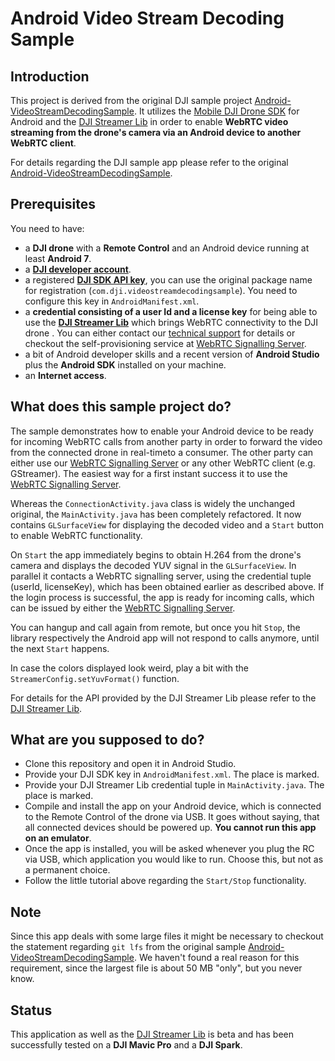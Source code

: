 # Android Video Stream Decoding Sample

## Introduction

This project is derived from the original DJI sample project [Android-VideoStreamDecodingSample](https://github.com/DJI-Mobile-SDK-Tutorials/Android-VideoStreamDecodingSample). It utilizes the [Mobile DJI Drone SDK](https://developer.dji.com/mobile-sdk/) for Android and the [DJI Streamer Lib](https://github.com/neilyoung/djistreamerlib) in order to enable **WebRTC video streaming from the drone's camera via an Android device to another WebRTC client**.

For details regarding the DJI sample app please refer to the original [Android-VideoStreamDecodingSample](https://github.com/DJI-Mobile-SDK-Tutorials/Android-VideoStreamDecodingSample).

## Prerequisites

You need to have:

- a **DJI drone** with a **Remote Control** and an Android device running at least **Android 7**.
- a [**DJI developer account**](https://developer.dji.com/).
- a registered [**DJI SDK API key**](https://developer.dji.com/user/apps/#all), you can use the original package name for registration (`com.dji.videostreamdecodingsample`). You need to configure this key in `AndroidManifest.xml`.
- a **credential consisting of a user Id and a license key** for being able to use the [**DJI Streamer Lib**](https://github.com/neilyoung/djistreamerlib) which brings WebRTC connectivity to the DJI drone . You can either contact our [technical support](mailto:decades-software@freenet.de) for details or checkout the self-provisioning service at [WebRTC Signalling Server](https://webrtcdemo.ddns.net/licensed).
- a bit of Android developer skills and a recent version of **Android Studio** plus the **Android SDK** installed on your machine.
- an **Internet access**.


## What does this sample project do?

The sample demonstrates how to enable your Android device to be ready for incoming WebRTC calls from another party in order to forward the video from the connected drone in real-timeto a consumer. The other party can either use our [WebRTC Signalling Server](https://webrtcdemo.ddns.net/licensed) or any other WebRTC client (e.g. GStreamer). The easiest way for a first instant success it to use the [WebRTC Signalling Server](https://webrtcdemo.ddns.net/licensed).

Whereas the `ConnectionActivity.java` class is widely the unchanged original, the `MainActivity.java` has been completely refactored. It now contains `GLSurfaceView` for displaying the decoded video and a `Start` button to enable WebRTC functionality.

On `Start` the app immediately begins to obtain H.264 from the drone's camera and displays the decoded YUV signal in the `GLSurfaceView`. In parallel it contacts a WebRTC signalling server, using the credential tuple (userId, licenseKey), which has been obtained earlier as described above. If the login process is successful, the app is ready for incoming calls, which can be issued by either the [WebRTC Signalling Server](https://webrtcdemo.ddns.net/licensed).

You can hangup and call again from remote, but once you hit `Stop`, the library respectively the Android app  will not respond to calls anymore, until the next `Start` happens.

In case the colors displayed look weird, play a bit with the `StreamerConfig.setYuvFormat()` function. 

For details for the API provided by the DJI Streamer Lib please refer to the [DJI Streamer Lib](https://github.com/neilyoung/djistreamerlib).

## What are you supposed to do?

- Clone this repository and open it in Android Studio.
- Provide your DJI SDK key in `AndroidManifest.xml`. The place is marked. 
- Provide your DJI Streamer Lib credential tuple in `MainActivity.java`. The place is marked.
- Compile and install the app on your Android device, which is connected to the Remote Control of the drone via USB. It goes without saying, that all connected devices should be powered up. **You cannot run this app on an emulator**.
- Once the app is installed, you will be asked whenever you plug the RC via USB, which application you would like to run. Choose this, but not as a permanent choice.
- Follow the little tutorial above regarding the `Start/Stop` functionality.
  

## Note

Since this app deals with some large files it might be necessary to checkout the statement regarding `git lfs` from the original sample [Android-VideoStreamDecodingSample](https://github.com/DJI-Mobile-SDK-Tutorials/Android-VideoStreamDecodingSample). We haven't found a real reason for this requirement, since the largest file is about 50 MB "only", but you never know.



## Status

This application as well as the [DJI Streamer Lib](https://github.com/neilyoung/djistreamerlib) is beta and has been successfully tested on a **DJI Mavic Pro** and a **DJI Spark**.

